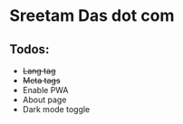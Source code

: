 # Sreetam Das dot com

## Todos:

-   <strike>Lang tag</strike>
-   <strike>Meta tags</strike>
-   Enable PWA
-   About page
-   Dark mode toggle
